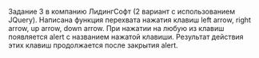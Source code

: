 Задание 3 в компанию ЛидингСофт (2 вариант с использованием JQuery). Написана функция перехвата нажатия клавиш left arrow, right arrow, up arrow, down arrow. При нажатии на любую из клавиш появляется alert с названием нажатой клавиши. Результат действия этих клавиш продолжается после закрытия alert.
